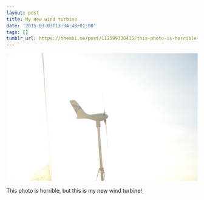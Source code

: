 ```yaml
---
layout: post
title: My new wind turbine
date: '2015-03-03T13:34:48+01:00'
tags: []
tumblr_url: https://thembi.me/post/112599330435/this-photo-is-horrible-but-this-is-my-new-wind
---
```

 ![](/files/tumblr_nkmyy0xpE01tq106bo1_1280.jpg)  

This photo is horrible, but this is my new wind turbine!

